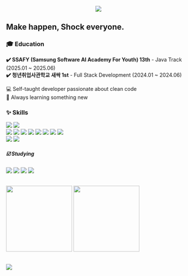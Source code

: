 <div>

<p align="center">
  <img src="https://capsule-render.vercel.app/api?type=speech&color=auto&height=200&section=header&text=CHU'S%20GITHUB&fontAlignY=45&align=center" />
</p>

  
## Make happen, Shock everyone.

### 🎓 Education
**✔️ SSAFY (Samsung Software AI Academy For Youth) 13th** - Java Track (2025.01 ~ 2025.06)  
**✔️ 청년취업사관학교 새싹 1st** - Full Stack Development (2024.01 ~ 2024.06)
</br>


💻 Self-taught developer passionate about clean code  
🌱 Always learning something new
  
### ✨ Skills
   <img
    src="https://img.shields.io/badge/Java-FFFFFF?style=for-the-square&logo=openjdk&logoColor=black"
  />
  <img
    src="https://img.shields.io/badge/Javascript-F7DF1E?style=for-the-square&logo=javascript&logoColor=white"
  />
  </br>
<img src="https://img.shields.io/badge/springboot-6DB33F?style=for-the-square&logo=springboot&logoColor=white" />
<img src="https://img.shields.io/badge/Node.js-5FA04E?style=for-the-square&logo=nodedotjs&logoColor=white" />
<img src="https://img.shields.io/badge/swagger-85EA2D?style=for-the-square&logo=swagger&logoColor=black"/>
<img src="https://img.shields.io/badge/AWS%20EC2-FF9900?style=for-the-square&logo=AWS%20EC2&logoColor=white">
<img src="https://img.shields.io/badge/AWS%20S3-569A31?style=for-the-square&logo=AWS%20S3&logoColor=white">
<img src="https://img.shields.io/badge/AWS%20RDS-527FFF?style=for-the-square&logo=amazonrds&logoColor=white">
<img src="https://img.shields.io/badge/mysql-4479A1?style=for-the-square&logo=mysql&logoColor=white">
<img src="https://img.shields.io/badge/git-F05032?style=for-the-square&logo=git&logoColor=white">
  </br>
    <img
    src="https://img.shields.io/badge/React-61DAFB?style=for-the-square&logo=react&logoColor=black"
  />
  <img
    src="https://img.shields.io/badge/Vue.js-4FC08D?style=for-the-square&logo=vuedotjs&logoColor=black"
  />

##### ☑️ Studying
  <img
    src="https://img.shields.io/badge/Typescript-blue?style=for-the-square&logo=typescript&logoColor=white"
  />
  <img
    src="https://img.shields.io/badge/NestJS-E0234E?style=for-the-square&logo=nestjs&logoColor=white"
  />
  <img
    src="https://img.shields.io/badge/docker-2496ED?style=for-the-square&logo=docker&logoColor=white"
  />
  <img
    src="https://img.shields.io/badge/postgresql-4169E1?style=for-the-square&logo=postgresql&logoColor=white"
  />

</br>

<div>
  <img height="180em" src="https://github-readme-stats.vercel.app/api?username=CHUSUEYEON&show_icons=true&theme=radical"/>
  <img height="180em" src="https://github-readme-stats.vercel.app/api/top-langs/?username=CHUSUEYEON&layout=donut&theme=transparent"/>
</div>
</br>

![](https://ghchart.rshah.org/409ba5/CHUSUEYEON)

</div>
<!--
**CHUSUEYEON/CHUSUEYEON** is a ✨ _special_ ✨ repository because its `README.md` (this file) appears on your GitHub profile.

![Chu's GitHub stats](https://github-readme-stats.vercel.app/api?username=CHUSUEYEON&show_icons=true&theme=radical)

Here are some ideas to get you started:

- 🔭 I’m currently working on ...
- 🌱 I’m currently learning ...
- 👯 I’m looking to collaborate on ...
- 🤔 I’m looking for help with ...
- 💬 Ask me about ...
- 📫 How to reach me: ...
- 😄 Pronouns: ...
- ⚡ Fun fact: ...
-->
